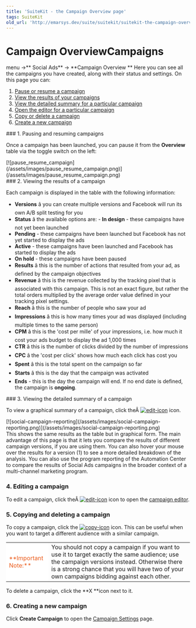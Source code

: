 ```yaml
---
title: 'SuiteKit - the Campaign Overview page'
tags: SuiteKit
old_url: 'http://emarsys.dev/suite/suitekit/suitekit-the-campaign-overview-page/'
---
```


Campaign Overview**Campaigns**
==============================

 menu ->** Social Ads** -> **Campaign Overview ** Here you can see all the campaigns you have created, along with their status and settings. On this page you can:

1. [Pause or resume a campaign](#pause)
2. [View the results of your campaigns](#view)
3. [View the detailed summary for a particular campaign](#summary)
4. [Open the editor for a particular campaign](#editor)
5. [Copy or delete a campaign](#copy)
6. [Create a new campaign](#new)
 
<a name="pause"></a>### 1. Pausing and resuming campaigns

 Once a campaign has been launched, you can pause it from the **Overview** table via the toggle switch on the left:

<div class="row">[![pause_resume_campaign](/assets/images/pause_resume_campaign.png)](/assets/images/pause_resume_campaign.png)</div><a name="view"></a>### 2. Viewing the results of a campaign

 Each campaign is displayed in the table with the following information:

- **Versions** â&#128;&#147; you can create multiple versions and Facebook will run its own A/B split testing for you
- **Status** â&#128;&#147; the available options are: - **In design** - these campaigns have not yet been launched
- **Pending** - these campaigns have been launched but Facebook has not yet started to display the ads
- **Active** - these campaigns have been launched and Facebook has started to display the ads
- **On hold** - these campaigns have been paused
- **Results** â&#128;&#147; this is the number of actions that resulted from your ad, as defined by the campaign objectives
- **Revenue** â&#128;&#147; this is the revenue collected by the tracking pixel that is associated with this campaign. This is not an exact figure, but rather the total orders multiplied by the average order value defined in your tracking pixel settings.
- **Reach** â&#128;&#147; this is the number of people who saw your ad<span style="color: #ff0000;"> </span>
- **Impressions** â&#128;&#147; this is how many times your ad was displayed (including multiple times to the same person)
- **CPM** â&#128;&#147; this is the 'cost per mille' of your impressions, i.e. how much it cost your ads budget to display the ad 1,000 times
- **CTR** â&#128;&#147; this is the number of clicks divided by the number of impressions
- **CPC** â&#128;&#147; the 'cost per click' shows how much each click has cost you
- **Spent** â&#128;&#147; this is the total spent on the campaign so far
- **Starts** â&#128;&#147; this is the day that the campaign was activated
- **Ends** - this is the day the campaign will end. If no end date is defined, the campaign is **ongoing**.
 
<a name="summary"></a>### 3. Viewing the detailed summary of a campaign

 To view a graphical summary of a campaign, click theÂ [![edit-icon](/assets/images/results-icon.png)](/assets/images/results-icon.png) icon.

<div class="row">[![social-campaign-reporting](/assets/images/social-campaign-reporting.png)](/assets/images/social-campaign-reporting.png)</div> This shows the same results as the table but in graphical form. The main advantage of this page is that it lets you compare the results of different campaign versions, if you are using them. You can also hover your mouse over the results for a version (1) to see a more detailed breakdown of the analysis. You can also use the program reporting of the Automation Center to compare the results of Social Ads campaigns in the broader context of a multi-channel marketing program. <a name="editor"></a>  

### 4. Editing a campaign

 To edit a campaign, click theÂ [![edit-icon](/assets/images/edit-icon.png)](/assets/images/edit-icon.png) icon to open the [campaign editor](/Suite/create-campaign.md "Creating Social Ads Campaigns"). <a name="copy"></a>

### 5. Copying and deleting a campaign

 To copy a campaign, click the [![copy-icon](/assets/images/copy-icon.png)](/assets/images/copy-icon.png) icon. This can be useful when you want to target a different audience with a similar campaign.

<table style="width: 100%;"><tbody><tr><td style="text-align: left; width: 100px; border-color: #fff; background-color: #fff; color: #eb5a19;">**Important Note:**</td> <td>You should not copy a campaign if you want to use it to target exactly the same audience; use the campaign versions instead. Otherwise there is a strong chance that you will have two of your own campaigns bidding against each other.</td></tr></tbody></table> To delete a campaign, click the **X **icon next to it. <a name="new"></a>

### 6. Creating a new campaign

 Click **Create Campaign** to open the [Campaign Settings](/Suite/edit-campaign.md "Editing Social Ads Campaigns") page.  